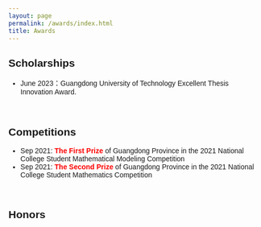 ```yaml
---
layout: page
permalink: /awards/index.html
title: Awards
---
```

<font face="Arial">

## Scholarships

- June 2023：Guangdong University of Technology Excellent Thesis Innovation Award.
<br>

## Competitions

- Sep 2021: **<font color='red'>The First Prize</font>** of Guangdong Province in the 2021 National College Student Mathematical Modeling Competition
- Sep 2021: **<font color='red'>The Second Prize</font>** of Guangdong Province in the 2021 National College Student Mathematics Competition
<br>

## Honors


</font>
<br>


